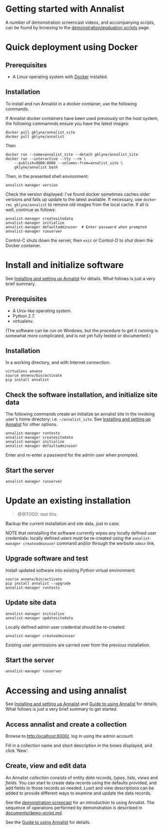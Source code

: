 # Getting started with Annalist

A number of demonstration screencast videos, and accompanying scripts, can be found by browsing to the [demonstration/evaluation scripts](./demo-script.md) page.


# Quick deployment using Docker

## Prerequisites

* A Linux operating system with [Docker](https://www.docker.com) installed.

## Installation

To install and run Annalist in a docker container, use the following commands.

If Annalist docker containers have been used previously on the host system, the following commamnds ensure you have the latest images:

    docker pull gklyne/annalist_site
    docker pull gklyne/annalist

Then

    docker run --name=annalist_site --detach gklyne/annalist_site
    docker run --interactive --tty --rm \
        --publish=8000:8000 --volumes-from=annalist_site \
        gklyne/annalist bash

Then, in the presented shell environment:

    annalist-manager version

Check the version displayed: I've found docker sometimes caches older versions and fails up update to the latest available.  If necessary, use `docker rmi gklyne/annalist` to remove old images from the local cache.  If all is well, continue as follows:

    annalist-manager createsitedata
    annalist-manager initialize
    annalist-manager defaultadminuser  # Enter password when prompted
    annalist-manager runserver

Control-C shuts down the server, then `exit` or Control-D to shut down the Docker container.


# Install and initialize software

See [Installing and setting up Annalist](installing-annalist.md) for details.  What follows is just a very brief summary.

## Prerequisites

* A Unix-like operating system.
* Python 2.7.
* virtualenv.

(The software can be run on Windows, but the procedure to get it running is somewhat more complicated, and is not yet fully tested or documented.)

## Installation

In a working directory, and with Internet connection:

    virtualenv annenv
    source annenv/bin/activate
    pip install annalist

## Check the software installation, and initialize site data

The following commands create an initialize an annalist site in the invoking user's home directory; i.e. `~/annalist_site`.  See [Installing and setting up Annalist](installing-annalist.md) for other options.

    annalist-manager runtests
    annalist-manager createsitedata
    annalist-manager initialize
    annalist-manager defaultadminuser

Enter and re-enter a password for the admin user when prompted.

## Start the server

    annalist-manager runserver


# Update an existing installation

> @@TODO: test this

Backup the current installation and site data, just in case.

NOTE that reinstalling the software currently wipes any locally defined user credentials:  locally defined users must be re-created using the `annalist-manager createadminuser` command and/or through the werbsite `admin` link.

## Upgrade software and test

Install updated software into existing Python virtual environment:

    source annenv/bin/activate
    pip install annalist --upgrade
    annalist-manager runtests

## Update site data

    annalist-manager initialize
    annalist-manager updatesitedata

Locally defined admin user credential should be re-created:

    annalist-manager createadminuser

Existing user permissions are carried over from the previous installation.

## Start the server

    annalist-manager runserver


# Accessing and using annalist

See [Installing and setting up Annalist](installing-annalist.md) and [Guide to using Annalist](using-annalist.md) for details.  What follows is just a very brief summary to get started.

## Access annalist and create a collection

Browse to [http:/localhost:8000/](http:/localhost:8000/), log in using the admin account.

Fill in a collection name and short description in the boxes displayed, and click 'New'.

## Create, view and edit data

An Annalist _collection_ consists of entity _data records_, _types_, _lists_, _views_ and _fields_.  You can start to create data records using the defaults provided, and add fields to those records as needed.  Lusrt and view descriptions can be added to provide different ways to examine and update the data records.

See the [demonstration screecast](http://annalist.net/media/annalist-demo-music-instrument-catalogue.mp4) for an introduction to using Annalist.  The sequence of operations performed by demonstration is described in [documents/demo-script.md](demo-script.md).

See the [Guide to using Annalist](using-annalist.md) for details.

